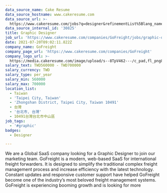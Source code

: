 ```yaml
---
data_source_name: Cake Resume
data_source_hostname: www.cakeresume.com
data_source_url: >-
  https://www.cakeresume.com/jobs?q=designer&refinementList%5Blang_name%5D%5B0%5D=English&refinementList%5Bsalary_type%5D=per_year
data_source_internal_id: '30825'
title: Graphic Designer
job_url: 'https://www.cakeresume.com/companies/GoFreight/jobs/graphic-designer-3bbefa'
date: 2021-07-20T09:02:11.822Z
company_name: GoFreight
company_page_url: 'https://www.cakeresume.com/companies/GoFreight'
company_logo_url: >-
  https://media.cakeresume.com/image/upload/s--8TpV462---/c_pad,fl_png8,h_200,w_200/v1626769839/egmydbhibkuw0y1c9fge.png
salary_text: TWD560000 - TWD700000
salary_currency: TWD
salary_type: per_year
salary_min: 560000
salary_max: 700000
location_list:
  - Taiwan
  - 'Taipei City, Taiwan'
  - 'Zhongshan District, Taipei City, Taiwan 10491'
  - 台灣
  - '台北市, 台灣'
  - 10491台灣台北市中山區
job_tags:
  - '#graphic'
badges:
  - Designer

---
```


We are a Global SaaS company looking for a Graphic Designer to join our marketing team. GoFreight is a modern, web-based SaaS for international freight forwarders. It is designed to simplify the traditional complex freight management process and increase efficiency with the latest technology. Constant updates and responsive customer support have helped GoFreight become one of the industry’s most beloved freight management systems. GoFreight is experiencing booming growth and is looking for more 
